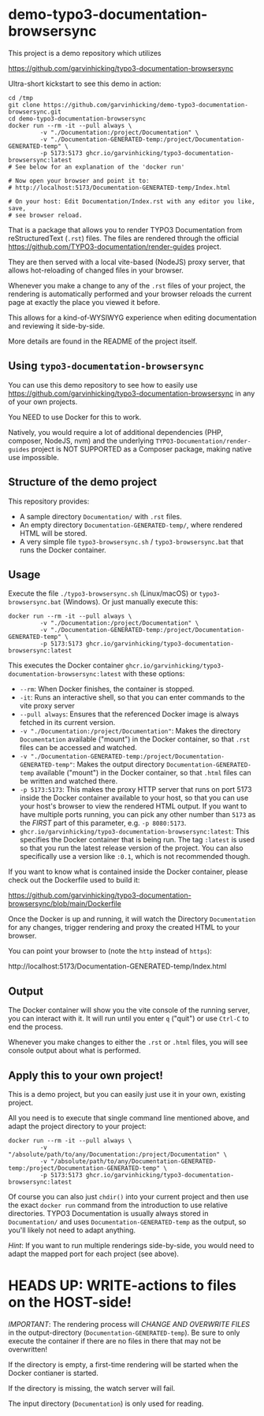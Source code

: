 # demo-typo3-documentation-browsersync

This project is a demo repository which utilizes

https://github.com/garvinhicking/typo3-documentation-browsersync

Ultra-short kickstart to see this demo in action:

```
cd /tmp
git clone https://github.com/garvinhicking/demo-typo3-documentation-browsersync.git
cd demo-typo3-documentation-browsersync
docker run --rm -it --pull always \
         -v "./Documentation:/project/Documentation" \
         -v "./Documentation-GENERATED-temp:/project/Documentation-GENERATED-temp" \
         -p 5173:5173 ghcr.io/garvinhicking/typo3-documentation-browsersync:latest
# See below for an explanation of the 'docker run'

# Now open your browser and point it to:
# http://localhost:5173/Documentation-GENERATED-temp/Index.html

# On your host: Edit Documentation/Index.rst with any editor you like, save, 
# see browser reload.
```

That is a package that allows you to render TYPO3 Documentation
from reStructuredText (`.rst`) files. The files are rendered
through the official https://github.com/TYPO3-documentation/render-guides
project.

They are then served with a local vite-based (NodeJS) proxy server,
that allows hot-reloading of changed files in your browser.

Whenever you make a change to any of the `.rst` files of your project,
the rendering is automatically performed and your browser reloads
the current page at exactly the place you viewed it before.

This allows for a kind-of-WYSIWYG experience when editing documentation
and reviewing it side-by-side.

More details are found in the README of the project itself.

## Using `typo3-documentation-browsersync`

You can use this demo repository to see how to easily use
https://github.com/garvinhicking/typo3-documentation-browsersync
in any of your own projects.

You NEED to use Docker for this to work.

Natively, you would require a lot of additional dependencies
(PHP, composer, NodeJS, nvm) and the underlying `TYPO3-Documentation/render-guides`
project is NOT SUPPORTED as a Composer package, making native
use impossible.

## Structure of the demo project

This repository provides:

* A sample directory `Documentation/` with `.rst` files.
* An empty directory `Documentation-GENERATED-temp/`, where rendered HTML
  will be stored.
* A very simple file `typo3-browsersync.sh` / `typo3-browsersync.bat` that runs the Docker container.

## Usage

Execute the file `./typo3-browsersync.sh` (Linux/macOS) or `typo3-browsersync.bat`
(Windows). Or just manually execute this:

```
docker run --rm -it --pull always \
         -v "./Documentation:/project/Documentation" \
         -v "./Documentation-GENERATED-temp:/project/Documentation-GENERATED-temp" \
         -p 5173:5173 ghcr.io/garvinhicking/typo3-documentation-browsersync:latest
```

This executes the Docker container
`ghcr.io/garvinhicking/typo3-documentation-browsersync:latest` with these
options:

* `--rm`: When Docker finishes, the container is stopped.
* `-it`: Runs an interactive shell, so that you can enter commands to the
  vite proxy server
* `--pull always`: Ensures that the referenced Docker image is always fetched
  in its current version.
* `-v "./Documentation:/project/Documentation"`: Makes the directory
  `Documentation` available ("mount") in the Docker container, so that `.rst`
  files can be accessed and watched.
* `-v "./Documentation-GENERATED-temp:/project/Documentation-GENERATED-temp"`: 
  Makes the output directory `Documentation-GENERATED-temp` available ("mount")
  in the Docker container, so that `.html` files can be written and watched there.
* `-p 5173:5173`: This makes the proxy HTTP server that runs on port 5173 inside
  the Docker container available to your host, so that you can use your host's
  browser to view the rendered HTML output. If you want to have multiple ports
  running, you can pick any other number than `5173` as the *FIRST* part of this
  parameter, e.g. `-p 8080:5173`.
* `ghcr.io/garvinhicking/typo3-documentation-browsersync:latest`: This specifies
  the Docker container that is being run. The tag `:latest` is used so that you
  run the latest release version of the project. You can also specifically use
  a version like `:0.1`, which is not recommended though.

If you want to know what is contained inside the Docker container, please check out
the Dockerfile used to build it:

https://github.com/garvinhicking/typo3-documentation-browsersync/blob/main/Dockerfile

Once the Docker is up and running, it will watch the Directory `Documentation` for
any changes, trigger rendering and proxy the created HTML to your browser.

You can point your browser to (note the `http` instead of `https`):

http://localhost:5173/Documentation-GENERATED-temp/Index.html

## Output

The Docker container will show you the vite console of the running server,
you can interact with it. It will run until you enter `q` ("quit") or use `Ctrl-C`
to end the process.

Whenever you make changes to either the `.rst` or `.html` files, you will
see console output about what is performed.

## Apply this to your own project!

This is a demo project, but you can easily just use it in your own, existing 
project.

All you need is to execute that single command line mentioned above, and adapt
the project directory to your project:

```
docker run --rm -it --pull always \
         -v "/absolute/path/to/any/Documentation:/project/Documentation" \
         -v "/absolute/path/to/any/Documentation-GENERATED-temp:/project/Documentation-GENERATED-temp" \
         -p 5173:5173 ghcr.io/garvinhicking/typo3-documentation-browsersync:latest
```

Of course you can also just `chdir()` into your current project and then
use the exact `docker run` command from the introduction to use relative directories.
TYPO3 Documentation is usually always stored in `Documentation/` and uses `Documentation-GENERATED-temp`
as the output, so you'll likely not need to adapt anything.

*Hint*: If you want to run multiple renderings side-by-side, you would need to adapt the
mapped port for each project (see above).

# HEADS UP: WRITE-actions to files on the HOST-side!

*IMPORTANT*: The rendering process will *CHANGE AND OVERWRITE FILES* in the
output-directory (`Documentation-GENERATED-temp`). Be sure to only execute
the container if there are no files in there that may not be overwritten!

If the directory is empty, a first-time rendering will be started when the
Docker contianer is started.

If the directory is missing, the watch server will fail.

The input directory (`Documentation`) is only used for reading.
